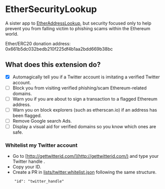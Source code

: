 # EtherSecurityLookup
A sister app to [EtherAddressLookup](https://github.com/409H/EtherAddressLookup), but security focused only to help prevent you from falling victim to phishing scams within the Ethereum world.

Ether/ERC20 donation address:  0x661b5dc032bedb210f225df4b1aa2bdd669b38bc

## What does this extension do?

- [x] Automagically tell you if a Twitter account is imitating a verified Twitter account.
- [ ] Block you from visiting verified phishing/scam Ethereum-related domains.
- [ ] Warn you if you are about to sign a transaction to a flagged Ethereum address.
- [ ] Warn you on block explorers (such as etherscan.io) if an address has been flagged. 
- [ ] Remove Google search Ads.
- [ ] Display a visual aid for verified domains so you know which ones are safe.

### Whitelist my Twitter account

* Go to [http://gettwitterid.com/](http://gettwitterid.com/) and type your Twitter handle .
* Copy your ID.
* Create a PR in [lists/twitter.whitelist.json](https://github.com/409H/EtherSecurityLookup/blob/master/lists/twitter.whitelist.json) following the same structure. 

```
    "id": "twitter_handle"
```